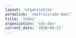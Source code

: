```yaml
---
layout: 'organization'
permalink: '/metrics/sdv-dev/'
title: 'Index'
organization: 'sdv-dev'
current_date: '2020-04-12'
---
```


